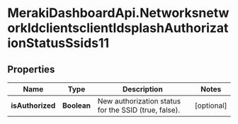 # MerakiDashboardApi.NetworksnetworkIdclientsclientIdsplashAuthorizationStatusSsids11

## Properties
Name | Type | Description | Notes
------------ | ------------- | ------------- | -------------
**isAuthorized** | **Boolean** | New authorization status for the SSID (true, false). | [optional] 


